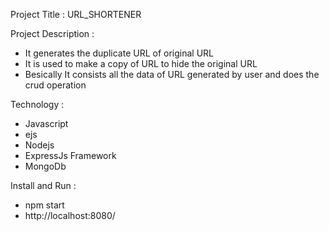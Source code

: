 Project Title : URL_SHORTENER

Project Description : 
* It generates the duplicate URL of original URL
* It is used to make a copy of URL to hide the original URL
* Besically It consists all the data of URL generated by user and does the crud operation

Technology : 
* Javascript
* ejs
* Nodejs
* ExpressJs Framework
* MongoDb

Install and Run :

* npm start
* http://localhost:8080/
